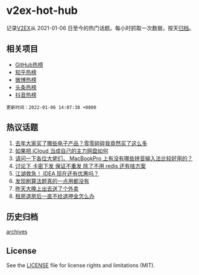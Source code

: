 # v2ex-hot-hub

 记录[V2EX](https://www.v2ex.com/)从 2021-01-06 日至今的热门话题。每小时抓取一次数据，按天[归档](archives)。
 
 ## 相关项目

- [GitHub热榜](https://github.com/snaildev/github-hot-hub)
- [知乎热榜](https://github.com/snaildev/zhihu-hot-hub)
- [微博热榜](https://github.com/snaildev/weibo-hot-hub)
- [头条热榜](https://github.com/snaildev/toutiao-hot-hub)
- [抖音热榜](https://github.com/snaildev/douyin-hot-hub)


 `更新时间：2022-01-06 14:07:38 +0800`

## 热议话题

1. [去年大家买了哪些电子产品？零零碎碎我竟然买了这么多](https://www.v2ex.com/t/826379)
1. [如果把 iCloud 当成自己的主力网盘如何](https://www.v2ex.com/t/826449)
1. [请问一下各位大佬们， MacBookPro 上有没有哪些拼音输入法比较好用的？](https://www.v2ex.com/t/826363)
1. [讨论下 卡密下发 保证不重发 除了不用 redis 还有啥方案](https://www.v2ex.com/t/826349)
1. [江湖救急！ IDEA 现在还有优惠吗？](https://www.v2ex.com/t/826451)
1. [发现刷算法题真的一点用都没有](https://www.v2ex.com/t/826453)
1. [昨天大晚上出去送了个外卖](https://www.v2ex.com/t/826500)
1. [租房退房后一直不给退押金怎么办](https://www.v2ex.com/t/826511)

## 历史归档

[archives](archives)

## License

See the [LICENSE](LICENSE) file for license rights and limitations (MIT).
